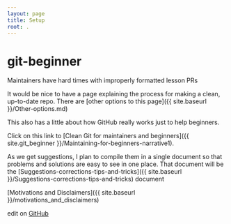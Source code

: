 ```yaml
---
layout: page
title: Setup
root: .
---
```


# git-beginner
Maintainers have hard times with improperly formatted lesson PRs

It would be nice to have a page explaining the process for making a clean, up-to-date repo. There are [other options to this page]({{ site.baseurl }}/Other-options.md)

This also has a little about how GitHub really works just to help beginners.

Click on this link to [Clean Git for maintainers and beginners]({{ site.git_beginner }}/Maintaining-for-beginners-narrative1).

As we get suggestions, I plan to compile them in a single document so that problems and solutions are easy to see in one place. That document will be the [Suggestions-corrections-tips-and-tricks]({{ site.baseurl }}/Suggestions-corrections-tips-and-tricks) document

[Motivations and Disclaimers]({{ site.baseurl }}/motivations_and_disclaimers)

edit on [GitHub](https://github.com/hoytpr/git_beginner)
